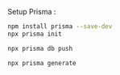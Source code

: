 Setup Prisma : 
```bash
npm install prisma --save-dev
npx prisma init
```
```bash
npx prisma db push
```
```bash
npx prisma generate
```
```bash